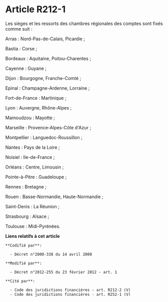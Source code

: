 # Article R212-1

Les sièges et les ressorts des chambres régionales des comptes sont fixés comme suit : 

Arras : Nord-Pas-de-Calais, Picardie ; 

Bastia : Corse ; 

Bordeaux : Aquitaine, Poitou-Charentes ; 

Cayenne : Guyane ; 

Dijon : Bourgogne, Franche-Comté ; 

Epinal : Champagne-Ardenne, Lorraine ; 

Fort-de-France : Martinique ; 

Lyon : Auvergne, Rhône-Alpes ; 

Mamoudzou : Mayotte ; 

Marseille : Provence-Alpes-Côte d'Azur ; 

Montpellier : Languedoc-Roussillon ; 

Nantes : Pays de la Loire ; 

Noisiel : Ile-de-France ; 

Orléans : Centre, Limousin ; 

Pointe-à-Pitre : Guadeloupe ; 

Rennes : Bretagne ; 

Rouen : Basse-Normandie, Haute-Normandie ; 

Saint-Denis : La Réunion ; 

Strasbourg : Alsace ; 

Toulouse : Midi-Pyrénées.

**Liens relatifs à cet article**

	**Codifié par**:

	  - Décret n°2000-338 du 14 avril 2000

	**Modifié par**:

	  - Décret n°2012-255 du 23 février 2012 - art. 1

	**Cité par**:

	  - Code des juridictions financières - art. R212-2 (V)
	  - Code des juridictions financières - art. R252-1 (V)
